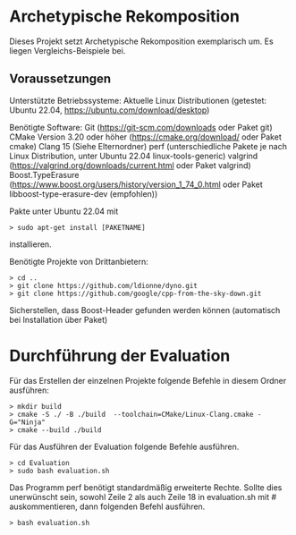 # Archetypische Rekomposition

Dieses Projekt setzt Archetypische Rekomposition exemplarisch um. Es liegen Vergleichs-Beispiele bei.

## Voraussetzungen
Unterstützte Betriebssysteme:
Aktuelle Linux Distributionen (getestet: Ubuntu 22.04, https://ubuntu.com/download/desktop)

Benötigte Software:
Git (https://git-scm.com/downloads oder Paket git)
CMake Version 3.20 oder höher (https://cmake.org/download/ oder Paket cmake)
Clang 15 (Siehe Elternordner)
perf (unterschiedliche Pakete je nach Linux Distribution, unter Ubuntu 22.04 linux-tools-generic)
valgrind (https://valgrind.org/downloads/current.html oder Paket valgrind)
Boost.TypeErasure (https://www.boost.org/users/history/version_1_74_0.html oder Paket libboost-type-erasure-dev (empfohlen))

Pakte unter Ubuntu 22.04 mit
```
> sudo apt-get install [PAKETNAME]
```
installieren.

Benötigte Projekte von Drittanbietern:

```
> cd ..
> git clone https://github.com/ldionne/dyno.git
> git clone https://github.com/google/cpp-from-the-sky-down.git
```
Sicherstellen, dass Boost-Header gefunden werden können (automatisch bei Installation über Paket)

# Durchführung der Evaluation

Für das Erstellen der einzelnen Projekte folgende Befehle in diesem Ordner ausführen:
```
> mkdir build
> cmake -S ./ -B ./build  --toolchain=CMake/Linux-Clang.cmake -G="Ninja"
> cmake --build ./build
```

Für das Ausführen der Evaluation folgende Befehle ausführen.
```
> cd Evaluation
> sudo bash evaluation.sh
```

Das Programm perf benötigt standardmäßig erweiterte Rechte.
Sollte dies unerwünscht sein, sowohl Zeile 2 als auch Zeile 18 in evaluation.sh mit # auskommentieren, dann folgenden Befehl ausführen.
```
> bash evaluation.sh
```
